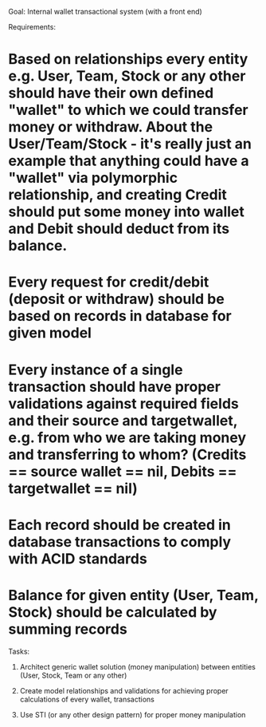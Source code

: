Goal: Internal wallet transactional system (with a front end)

Requirements:

# Based on relationships every entity e.g. User, Team, Stock or any other should have their own defined "wallet" to which we could transfer money or withdraw. About the User/Team/Stock - it's really just an example that anything could have a "wallet" via polymorphic relationship, and creating Credit should put some money into wallet and Debit should deduct from its balance.

# Every request for credit/debit (deposit or withdraw) should be based on records in database for given model

# Every instance of a single transaction should have proper validations against required fields and their source and targetwallet, e.g. from who we are taking money and transferring to whom? (Credits == source wallet == nil, Debits == targetwallet == nil)

# Each record should be created in database transactions to comply with ACID standards

# Balance for given entity (User, Team, Stock) should be calculated by summing records

	 

Tasks:

1. Architect generic wallet solution (money manipulation) between entities (User, Stock, Team or any other)

2. Create model relationships and validations for achieving proper calculations of every wallet, transactions

3. Use STI (or any other design pattern) for proper money manipulation
